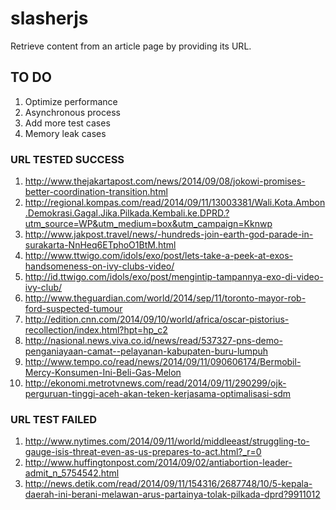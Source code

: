 slasherjs
=========

Retrieve content from an article page by providing its URL.

## TO DO ##
1. Optimize performance
2. Asynchronous process
3. Add more test cases
4. Memory leak cases


### URL TESTED SUCCESS ###
1. http://www.thejakartapost.com/news/2014/09/08/jokowi-promises-better-coordination-transition.html
2. http://regional.kompas.com/read/2014/09/11/13003381/Wali.Kota.Ambon.Demokrasi.Gagal.Jika.Pilkada.Kembali.ke.DPRD.?utm_source=WP&utm_medium=box&utm_campaign=Kknwp
3. http://www.jakpost.travel/news/-hundreds-join-earth-god-parade-in-surakarta-NnHeq6ETphoO1BtM.html
4. http://www.ttwigo.com/idols/exo/post/lets-take-a-peek-at-exos-handsomeness-on-ivy-clubs-video/
5. http://id.ttwigo.com/idols/exo/post/mengintip-tampannya-exo-di-video-ivy-club/
6. http://www.theguardian.com/world/2014/sep/11/toronto-mayor-rob-ford-suspected-tumour
7. http://edition.cnn.com/2014/09/10/world/africa/oscar-pistorius-recollection/index.html?hpt=hp_c2
8. http://nasional.news.viva.co.id/news/read/537327-pns-demo-penganiayaan-camat--pelayanan-kabupaten-buru-lumpuh
9. http://www.tempo.co/read/news/2014/09/11/090606174/Bermobil-Mercy-Konsumen-Ini-Beli-Gas-Melon
10. http://ekonomi.metrotvnews.com/read/2014/09/11/290299/ojk-perguruan-tinggi-aceh-akan-teken-kerjasama-optimalisasi-sdm

### URL TEST FAILED ###
1. http://www.nytimes.com/2014/09/11/world/middleeast/struggling-to-gauge-isis-threat-even-as-us-prepares-to-act.html?_r=0
2. http://www.huffingtonpost.com/2014/09/02/antiabortion-leader-admit_n_5754542.html
3. http://news.detik.com/read/2014/09/11/154316/2687748/10/5-kepala-daerah-ini-berani-melawan-arus-partainya-tolak-pilkada-dprd?9911012